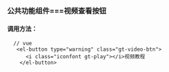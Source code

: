 ### 公共功能组件===视频查看按钮
#### 调用方法：
```aidl
  // vue
   <el-button type="warning" class="gt-video-btn">
      <i class="iconfont gt-play"></i>视频教程
    </el-button>
  
```
